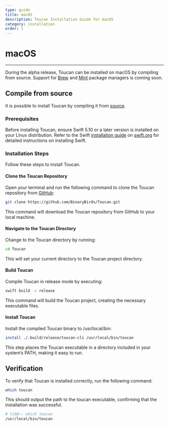 ```yaml
---
type: guide
title: macOS
description: Toucan Installation Guide for macOS
category: installation
order: 1
---
```


# macOS
---

During the alpha release, Toucan can be installed on macOS by compiling from source. Support for [Brew](https://brew.sh/) and [Mint](https://github.com/yonaskolb/Mint) package managers is coming soon.

## Compile from source

It is possible to install Toucan by compiling it from [source](https://github.com/binarybirds/toucan).

### Prerequisites

Before installing Toucan, ensure Swift 5.10 or a later version is installed on your Linux distribution. Refer to the Swift [installation guide](https://swift.org/install/linux/#platforms) on [swift.org](https://swift.org) for detailed instructions on installing Swift.

### Installation Steps

Follow these steps to install Toucan.

#### Clone the Toucan Repository

Open your terminal and run the following command to clone the Toucan repository from [GitHub](https://github.com/binarybirds/toucan):

```sh
git clone https://github.com/BinaryBirds/Toucan.git
```

This command will download the Toucan repository from GitHub to your local machine.

#### Navigate to the Toucan Directory

Change to the Toucan directory by running:

```sh
cd Toucan
```

This will set your current directory to the Toucan project directory.

#### Build Toucan

Compile Toucan in release mode by executing:

```sh
swift build -c release
```

This command will build the Toucan project, creating the necessary executable files.

#### Install Toucan

Install the compiled Toucan binary to /usr/local/bin:

```sh
install ./.build/release/toucan-cli /usr/local/bin/toucan
```

This step places the Toucan executable in a directory included in your system’s PATH, making it easy to run.

## Verification

To verify that Toucan is installed correctly, run the following command:

```sh
which toucan
```

This should output the path to the toucan executable, confirming that the installation was successful.

```sh
# tib@~: which toucan
/usr/local/bin/toucan
```
